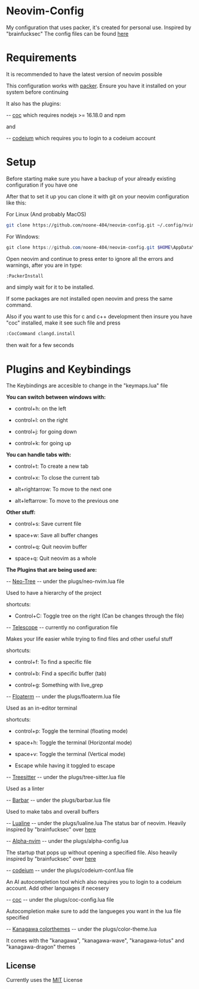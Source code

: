 # Neovim-Config

My configuration that uses packer, it's created for personal use. 
Inspired by "brainfucksec" 
The config files can be found [here](https://github.com/brainfucksec/neovim-lua)

# Requirements

It is recommended to have the latest version of neovim possible

This configuration works with [packer](https://github.com/wbthomason/packer.nvim?tab=readme-ov-file#quickstart). Ensure you have it installed on your system before continuing

It also has the plugins:

-- [coc](https://github.com/neoclide/coc.nvim) which requires nodejs >= 16.18.0 and npm

and

-- [codeium](https://github.com/Exafunction/codeium.nvim) which requires you to login to a codeium account

# Setup

Before starting make sure you have a backup of your already existing configuration if you have one

After that to set it up you can clone it with git on your neovim configuration like this:

For Linux (And probably MacOS)
```bash
git clone https://github.com/noone-404/neovim-config.git ~/.config/nvim
```

For Windows:
```powershell
git clone https://github.com/noone-404/neovim-config.git $HOME\AppData\Local\nvim
```

Open neovim and continue to press enter to ignore all the errors and warnings, after you are in type:
```bash
:PackerInstall
```
and simply wait for it to be installed.

If some packages are not installed open neovim and press the same command.

Also if you want to use this for c and c++ development then insure you have "coc" installed, make it see such file and press
```bash
:CocCommand clangd.install
```
then wait for a few seconds

# Plugins and Keybindings

The Keybindings are accesible to change in the "keymaps.lua" file

**You can switch between windows with:**

* control+h: on the left

* control+l: on the right

* control+j: for going down

* control+k: for going up

**You can handle tabs with:**

* control+t: To create a new tab

* control+x: To close the current tab

* alt+rightarrow: To move to the next one

* alt+leftarrow: To move to the previous one

**Other stuff:**

* control+s: Save current file

* space+w: Save all buffer changes

* control+q: Quit neovim buffer

* space+q: Quit neovim as a whole

**The Plugins that are being used are:**

-- [Neo-Tree](https://github.com/nvim-neo-tree/neo-tree.nvim) -- under the plugs/neo-nvim.lua file

Used to have a hierarchy of the project

shortcuts:

* Control+C: Toggle tree on the right (Can be changes through the file)

-- [Telescope](https://github.com/nvim-telescope/telescope.nvim) -- currently no configuration file

Makes your life easier while trying to find files and other useful stuff

shortcuts:

* control+f: To find a specific file

* control+b: Find a specific buffer (tab)

* control+g: Something with live_grep

-- [Floaterm](https://github.com/voldikss/vim-floaterm) -- under the plugs/floaterm.lua file

Used as an in-editor terminal

shortcuts:

* control+p: Toggle the terminal (floating mode)

* space+h: Toggle the terminal (Horizontal mode)

* space+v: Toggle the terminal (Vertical mode)

* Escape while having it toggled to escape

-- [Treesitter](https://github.com/nvim-treesitter/nvim-treesitter) -- under the plugs/tree-sitter.lua file

Used as a linter

-- [Barbar](https://github.com/romgrk/barbar.nvim) -- under the plugs/barbar.lua file

Used to make tabs and overall buffers 

-- [Lualine](https://github.com/nvim-lualine/lualine.nvim) -- under the plugs/lualine.lua
The status bar of neovim. Heavily inspired by "brainfucksec" over [here](https://github.com/brainfucksec/neovim-lua/blob/main/nvim/lua/core/statusline.lua)

-- [Alpha-nvim](https://github.com/goolord/alpha-nvim) -- under the plugs/alpha-config.lua

The startup that pops up without opening a specified file. Also heavily inspired by "brainfucksec" over [here](https://github.com/brainfucksec/neovim-lua/blob/main/nvim/lua/plugins/alpha-nvim.lua)

-- [codeium](https://github.com/Exafunction/codeium.nvim) -- under the plugs/codeium-conf.lua file

An AI autocompletion tool which also requires you to login to a codeium account. Add other languages if necesery

-- [coc](https://github.com/neoclide/coc.nvim) -- under the plugs/coc-config.lua file

Autocompletion make sure to add the langueges you want in the lua file specified

-- [Kanagawa colorthemes](https://github.com/rebelot/kanagawa.nvim) -- under the plugs/color-theme.lua

It comes with the "kanagawa", "kanagawa-wave", "kanagawa-lotus" and "kanagawa-dragon" themes

## License

Currently uses the [MIT](https://choosealicense.com/licenses/mit/) License 
